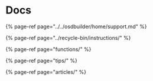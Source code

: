 # Docs

{% page-ref page="../../osdbuilder/home/support.md" %}

{% page-ref page="../recycle-bin/instructions/" %}

{% page-ref page="functions/" %}

{% page-ref page="tips/" %}

{% page-ref page="articles/" %}



